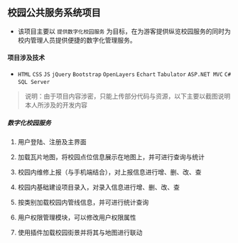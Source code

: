 ## 校园公共服务系统项目
* 该项目主要以 `提供数字化校园服务` 为目标，在为游客提供纵览校园服务的同时为校内管理人员提供便捷的数字化管理服务。
#### 项目涉及技术
* `HTML` `CSS` `JS` `jQuery` `Bootstrap` `OpenLayers` `Echart` `Tabulator` `ASP.NET MVC` `C#` `SQL Server`

> 说明：由于项目内容涉密，只能上传部分代码与资源，以下主要以截图说明本人所涉及的开发内容</font> 

##### 数字化校园服务
1. 用户登陆、注册及主界面

2. 加载瓦片地图，将校园点位信息展示在地图上，并可进行查询与统计

3. 校园内维修上报（与手机端结合），对上报信息进行增、删、改、查

4. 校园内基础建设项目录入，对录入信息进行增、删、改、查

5. 按类别加载校园内管线信息，并可进行统计查询

6. 用户权限管理模块，可以修改用户权限属性

7. 使用插件加载校园街景并将其与地图进行联动



